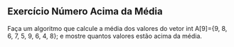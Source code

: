 ## Exercício Número Acima da Média
Faça um algoritmo que calcule a média dos valores do vetor int A[9]={9, 8, 6, 7, 5, 9, 6, 4, 8}; e mostre quantos valores estão acima da média.